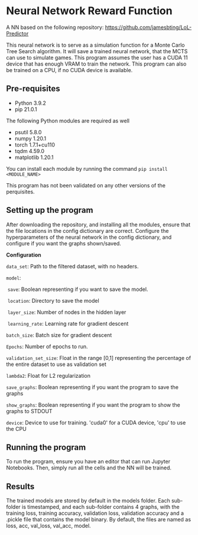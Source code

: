 # Neural Network Reward Function

A NN based on the following repository: https://github.com/jamesbting/LoL-Predictor

This neural network is to serve as a simulation function for a Monte Carlo Tree Search algorithm. It will save a trained neural network, that the MCTS can use to simulate games. This program assumes the user has a CUDA 11 device that has enough VRAM to train the network. This program can also be trained on a CPU, if no CUDA device is available. 

## Pre-requisites

- Python 3.9.2
- pip 21.0.1

The following Python modules are required as well

- psutil 5.8.0
- numpy 1.20.1
- torch 1.7.1+cu110
- tqdm 4.59.0
- matplotlib 1.20.1

You can install each module by running the command ```pip install <MODULE_NAME>```

This program has not been validated on any other versions of the perquisites. 

## Setting up the program 

After downloading the repository, and installing all the modules, ensure that the file locations in the config dictionary are correct. Configure the hyperparameters of the neural network in the config dictionary, and configure if you want the graphs shown/saved. 

**Configuration**

```data_set```: Path to the filtered dataset, with no headers.

```model```:

​	```save```: Boolean representing if you want to save the model.

​	```location```: Directory to save the model

​	```layer_size```: Number of nodes in the hidden layer

​	```learning_rate```: Learning rate for gradient descent

```batch_size```: Batch size for gradient descent

```Epochs```: Number of epochs to run.

```validation_set_size```: Float in the range [0,1] representing the percentage of the entire dataset to use as validation set

```lambda2```: Float for L2 regularization

```save_graphs```: Boolean representing if you want the program to save the graphs

```show_graphs```: Boolean representing if you want the program to show the graphs to STDOUT

```device```: Device to use for training. 'cuda0' for a CUDA device, 'cpu' to use the CPU

## Running the program

To run the program, ensure you have an editor that can run Jupyter Notebooks. Then, simply run all the cells and the NN will be trained. 

## Results

The trained models are stored by default in the models folder. Each sub-folder is timestamped, and each sub-folder contains 4 graphs, with the training loss, training accuracy, validation loss, validation accuracy and a .pickle file that contains the model binary. By default, the files are named as loss, acc, val_loss, val_acc, model. 

